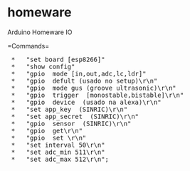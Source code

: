 # homeware
Arduino Homeware IO

=Commands=
<pre>
 *   "set board [esp8266]"
 *   "show config"
 *   "gpio <pin> mode [in,out,adc,lc,ldr]"
 *   "gpio <pin> defult <n>(usado no setup)\r\n"
 *   "gpio <pin> mode gus (groove ultrasonic)\r\n"
 *   "gpio <pin> trigger <pin> [monostable,bistable]\r\n"
 *   "gpio <pin> device <onoff,dimmable> (usado na alexa)\r\n"
 *   "set app_key <x> (SINRIC)\r\n"
 *   "set app_secret <x> (SINRIC)\r\n"
 *   "gpio <pin> sensor <deviceId> (SINRIC)\r\n"
 *   "gpio <pin> get\r\n"
 *   "gpio <pin> set <n>\r\n"
 *   "set interval 50\r\n"
 *   "set adc_min 511\r\n"
 *   "set adc_max 512\r\n";

</pre>
